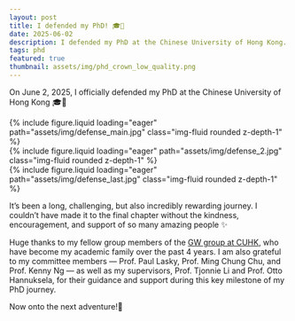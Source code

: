 ```yaml
---
layout: post
title: I defended my PhD! 🎓🥳
date: 2025-06-02
description: I defended my PhD at the Chinese University of Hong Kong.
tags: phd
featured: true
thumbnail: assets/img/phd_crown_low_quality.png
---
```


On June 2, 2025, I officially defended my PhD at the Chinese University of Hong Kong 🎓🥳

<div class="row mt-3">
    <div class="col-sm-4 mt-3">
        {% include figure.liquid loading="eager" path="assets/img/defense_main.jpg" class="img-fluid rounded z-depth-1" %}
    </div>
    <div class="col-sm-4 mt-3">
        {% include figure.liquid loading="eager" path="assets/img/defense_2.jpg" class="img-fluid rounded z-depth-1" %}
    </div>
    <div class="col-sm-4 mt-3">
        {% include figure.liquid loading="eager" path="assets/img/defense_last.jpg" class="img-fluid rounded z-depth-1" %}
    </div>
</div>

It’s been a long, challenging, but also incredibly rewarding journey.
I couldn’t have made it to the final chapter without the kindness, encouragement, and support of so many amazing people ✨


Huge thanks to my fellow group members of the [GW group at CUHK](https://gw.phy.cuhk.edu.hk/people/), who have become my academic family over the past 4 years. 
I am also grateful to my committee members — Prof. Paul Lasky, Prof. Ming Chung Chu, and Prof. Kenny Ng — as well as my supervisors, 
Prof. Tjonnie Li and Prof. Otto Hannuksela, for their guidance and support during this key milestone of my PhD journey.

Now onto the next adventure!🚀
